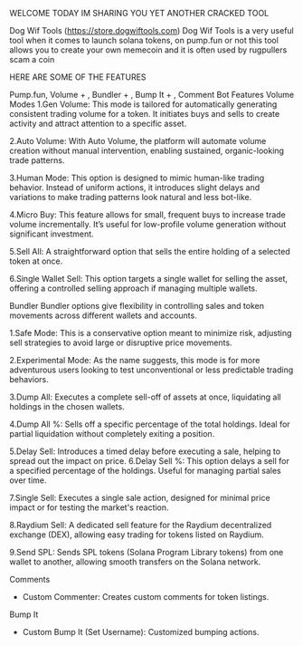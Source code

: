 WELCOME TODAY IM SHARING YOU YET ANOTHER CRACKED TOOL




Dog Wif Tools (https://store.dogwiftools.com)
Dog Wif Tools is a very useful tool when it comes to launch solana tokens, on pump.fun or not
this tool allows you to create your own memecoin and it is often used by rugpullers scam a coin


HERE ARE SOME OF THE FEATURES


Pump.fun, Volume + , Bundler + , Bump It + , Comment Bot Features
Volume Modes
1.Gen Volume: This mode is tailored for automatically generating consistent trading volume for a token. It initiates buys and sells to create activity and attract attention to a specific asset.

2.Auto Volume: With Auto Volume, the platform will automate volume creation without manual intervention, enabling sustained, organic-looking trade patterns.

3.Human Mode: This option is designed to mimic human-like trading behavior. Instead of
uniform actions, it introduces slight delays and variations to make trading patterns look natural and less bot-like.

4.Micro Buy: This feature allows for small, frequent buys to increase trade volume incrementally. It’s useful for low-profile volume generation without significant investment.

5.Sell All: A straightforward option that sells the entire holding of a selected token at once.

6.Single Wallet Sell: This option targets a single wallet for selling the asset, offering a controlled selling approach if managing multiple wallets.


Bundler
Bundler options give flexibility in controlling sales and token movements across different wallets and accounts.

1.Safe Mode: This is a conservative option meant to minimize risk, adjusting sell strategies to avoid large or disruptive price movements.

2.Experimental Mode: As the name suggests, this mode is for more adventurous users looking to test unconventional or less predictable trading behaviors.

3.Dump All: Executes a complete sell-off of assets at once, liquidating all holdings in the chosen wallets.

4.Dump All %: Sells off a specific percentage of the total holdings. Ideal for partial liquidation without completely exiting a position.

5.Delay Sell: Introduces a timed delay before executing a sale, helping to spread out the impact on price.
6.Delay Sell %: This option delays a sell for a specified percentage of the holdings. Useful for managing partial sales over time.

7.Single Sell: Executes a single sale action, designed for minimal price impact or for testing the market's reaction.

8.Raydium Sell: A dedicated sell feature for the Raydium decentralized exchange (DEX), allowing easy trading for tokens listed on Raydium.

9.Send SPL: Sends SPL tokens (Solana Program Library tokens) from one wallet to another, allowing smooth transfers on the Solana network.

Comments
- Custom Commenter: Creates custom comments for token listings.

Bump It
- Custom Bump It (Set Username): Customized bumping actions.
